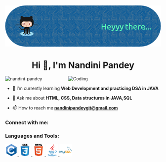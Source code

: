 
![Header](./imgfinal.png)
<h1 align="center">Hi 👋, I'm Nandini Pandey</h1>

<img align="right" alt="Coding" width="300" src="https://media3.giphy.com/media/2IudUHdI075HL02Pkk/200w.gif?cid=6c09b952wm42la8qgtv8ftnfy76196wxogv0gpzjqzqruu7w&ep=v1_gifs_search&rid=200w.gif&ct=g">

<p align="left"> <img src="https://komarev.com/ghpvc/?username=nandini-pandey&label=Profile%20views&color=0e75b6&style=flat" alt="nandini-pandey" /> </p>



- 🌱 I’m currently learning **Web Development and practicing DSA in JAVA**

- 💬 Ask me about **HTML, CSS, Data structures in JAVA,SQL**

- 📫 How to reach me **nandinipandeygit@gmail.com**

<h3 align="left">Connect with me:</h3>
<p align="left">
</p>

<h3 align="left">Languages and Tools:</h3>
<p align="left"> <a href="https://www.cprogramming.com/" target="_blank" rel="noreferrer"> <img src="https://raw.githubusercontent.com/devicons/devicon/master/icons/c/c-original.svg" alt="c" width="40" height="40"/> </a> <a href="https://www.w3schools.com/css/" target="_blank" rel="noreferrer"> <img src="https://raw.githubusercontent.com/devicons/devicon/master/icons/css3/css3-original-wordmark.svg" alt="css3" width="40" height="40"/> </a> <a href="https://www.w3.org/html/" target="_blank" rel="noreferrer"> <img src="https://raw.githubusercontent.com/devicons/devicon/master/icons/html5/html5-original-wordmark.svg" alt="html5" width="40" height="40"/> </a> <a href="https://www.java.com" target="_blank" rel="noreferrer"> <img src="https://raw.githubusercontent.com/devicons/devicon/master/icons/java/java-original.svg" alt="java" width="40" height="40"/> </a> <a href="https://www.mysql.com/" target="_blank" rel="noreferrer"> <img src="https://raw.githubusercontent.com/devicons/devicon/master/icons/mysql/mysql-original-wordmark.svg" alt="mysql" width="40" height="40"/> </a> </p>


